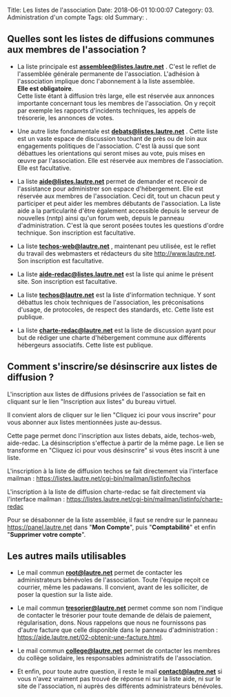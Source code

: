 Title: Les listes de l'association 
Date: 2018-06-01 10:00:07
Category: 03. Administration d'un compte
Tags: old
Summary:  . 

## Quelles sont les listes de diffusions communes aux membres de l'association ?

- La liste principale est **assemblee@listes.lautre.net** . C'est le reflet de l'assemblée générale permanente de l'association. L'adhésion à l'association implique donc l'abonnement à la liste assemblée.  
**Elle est obligatoire**.  
Cette liste étant à diffusion très large, elle est réservée aux annonces importante concernant tous les membres de l'association. On y reçoit par exemple les rapports d'incidents techniques, les appels de trésorerie, les annonces de votes.

- Une autre liste fondamentale est **debats@listes.lautre.net** . Cette liste est un vaste espace de discussion touchant de près ou de loin aux engagements politiques de l'association. C'est là aussi que sont débattues les orientations qui seront mises au vote, puis mises en œuvre par l'association. Elle est réservée aux membres de l'association. Elle est facultative.

- La liste **aide@listes.lautre.net** permet de demander et recevoir de l'assistance pour administrer son espace d'hébergement. Elle est réservée aux membres de l'association. Ceci dit, tout un chacun peut y participer et peut aider les membres débutants de l'association. La liste aide a la particularité d'être également accessible depuis le serveur de nouvelles (nntp) ainsi qu'un forum web, depuis le panneau d'administration. C'est là que seront posées toutes les questions d'ordre technique. Son inscription est facultative.

- La liste **techos-web@lautre.net** , maintenant peu utilisée, est le reflet du travail des webmasters et rédacteurs du site http://www.lautre.net. Son inscription est facultative.

- La liste **aide-redac@listes.lautre.net** est la liste qui anime le présent site. Son inscription est facultative.

- La liste **techos@lautre.net** est la liste d'information technique. Y sont débattus les choix techniques de l'association, les préconisations d'usage, de protocoles, de respect des standards, etc. Cette liste est publique.

- La liste **charte-redac@lautre.net** est la liste de discussion ayant pour but de rédiger une charte d'hébergement commune aux différents hébergeurs associatifs. Cette liste est publique.


## Comment s'inscrire/se désinscrire aux listes de diffusion ?

L'inscription aux listes de diffusions privées de l'association se fait en cliquant sur le lien "Inscription aux listes" du bureau virtuel.

Il convient alors de cliquer sur le lien "Cliquez ici pour vous inscrire" pour vous abonner aux listes mentionnées juste au-dessus.

Cette page permet donc l'inscription aux listes debats, aide, techos-web, aide-redac. La désinscription s'effectue à partir de la même page. Le lien se transforme en "Cliquez ici pour vous désinscrire" si vous êtes inscrit à une liste.

L'inscription à la liste de diffusion techos se fait directement via l'interface mailman : https://listes.lautre.net/cgi-bin/mailman/listinfo/techos

L'inscription à la liste de diffusion charte-redac se fait directement via l'interface mailman : https://listes.lautre.net/cgi-bin/mailman/listinfo/charte-redac

Pour se désabonner de la liste assemblée, il faut se rendre sur le panneau https://panel.lautre.net dans "**Mon Compte**", puis "**Comptabilité**" et enfin "**Supprimer votre compte**".


## Les autres mails utilisables

- Le mail commun **root@lautre.net** permet de contacter les administrateurs bénévoles de l'association. Toute l'équipe reçoit ce courrier, même les padawans. Il convient, avant de les solliciter, de poser la question sur la liste aide.

- Le mail commun **tresorier@lautre.net** permet comme son nom l'indique de contacter le trésorier pour toute demande de délais de paiement, régularisation, dons. Nous rappelons que nous ne fournissons pas d'autre facture que celle disponible dans le panneau d'administration : https://aide.lautre.net/02-obtenir-une-facture.html.

- Le mail commun **college@lautre.net** permet de contacter les membres du collège solidaire, les responsables administratifs de l'association.

- Et enfin, pour toute autre question, il reste le mail **contact@lautre.net** si vous n'avez vraiment pas trouvé de réponse ni sur la liste aide, ni sur le site de l'association, ni auprès des différents administrateurs bénévoles.
